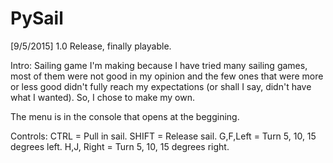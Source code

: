 # PySail
[9/5/2015] 1.0 Release, finally playable.

Intro:
Sailing game I'm making because I have tried many sailing games, most of them were not good in my opinion and the few ones that were more or less good didn't fully reach my expectations (or shall I say, didn't have what I wanted).
So, I chose to make my own.

The menu is in the console that opens at the beggining.

Controls:
CTRL = Pull in sail.
SHIFT = Release sail.
G,F,Left = Turn 5, 10, 15 degrees left.
H,J, Right = Turn 5, 10, 15 degrees right.
